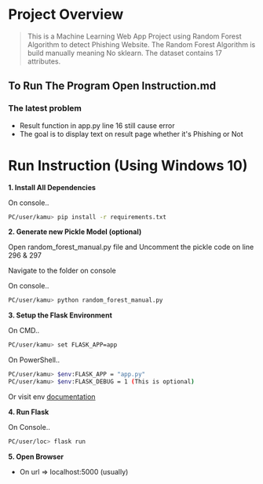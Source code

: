 # Project Overview

> This is a Machine Learning Web App Project using
> Random Forest Algorithm to detect Phishing Website.
> The Random Forest Algorithm is build manually meaning
> No sklearn.
> The dataset contains 17 attributes.

## To Run The Program Open Instruction.md

### The latest problem

 - Result function in app.py line 16 still cause error
 - The goal is to display text on result page whether it's Phishing or Not


# Run Instruction (Using Windows 10)
**1. Install All Dependencies**

On console..
```sh
PC/user/kamu> pip install -r requirements.txt
```

**2. Generate new Pickle Model (optional)**

Open random_forest_manual.py file and Uncomment the pickle code on line 296 & 297

Navigate to the folder on console

On console..
```sh
PC/user/kamu> python random_forest_manual.py
```

**3. Setup the Flask Environment**

On CMD..
```sh
PC/user/kamu> set FLASK_APP=app
```

On PowerShell..
```sh
PC/user/kamu> $env:FLASK_APP = "app.py"
PC/user/kamu> $env:FLASK_DEBUG = 1 (This is optional)
```

Or visit env [documentation](https://flask.palletsprojects.com/en/1.0.x/cli/)

**4. Run Flask**

On Console..
```sh
PC/user/loc> flask run
```

**5. Open Browser**

- On url => localhost:5000 (usually)
